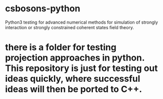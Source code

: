 # csbosons-python
Python3 testing for advanced numerical methods for simulation of strongly interaction or strongly constrained coherent states field theory. 

# there is a folder for testing projection approaches in python. This repository is just for testing out ideas quickly, where successful ideas will then be ported to C++. 

